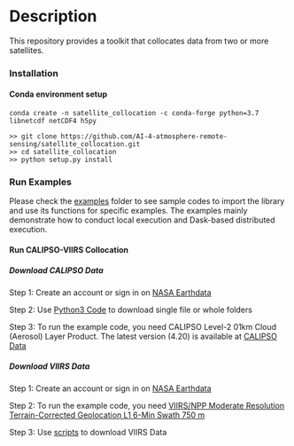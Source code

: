 # Description
This repository provides a toolkit that collocates data from two or more satellites.


### Installation
#### Conda environment setup
```
conda create -n satellite_collocation -c conda-forge python=3.7 libnetcdf netCDF4 h5py

>> git clone https://github.com/AI-4-atmosphere-remote-sensing/satellite_collocation.git
>> cd satellite_collocation
>> python setup.py install
```
### Run Examples
Please check the [examples](examples) folder to see sample codes to import the library and use its functions for specific examples. The examples mainly demonstrate how to conduct local execution and Dask-based distributed execution. 

#### Run CALIPSO-VIIRS Collocation
##### Download CALIPSO Data
Step 1: Create an account or sign in on [NASA Earthdata](https://urs.earthdata.nasa.gov/)

Step 2: Use [Python3 Code](https://forum.earthdata.nasa.gov/viewtopic.php?f=7&t=2330&sid=cbc21236b1005808dbe9dbacf066c027) to download single file or whole folders

Step 3: To run the example code, you need CALIPSO Level-2 01km Cloud (Aerosol) Layer Product. The latest version (4.20) is available at [CALIPSO Data](https://asdc.larc.nasa.gov/data/CALIPSO/LID_L2_01kmCLay-Standard-V4-20/)

##### Download VIIRS Data
Step 1: Create an account or sign in on [NASA Earthdata](https://urs.earthdata.nasa.gov/)

Step 2: To run the example code, you need [VIIRS/NPP Moderate Resolution Terrain-Corrected Geolocation L1 6-Min Swath 750 m](https://ladsweb.modaps.eosdis.nasa.gov/archive/allData/5200/VNP03MOD/)

Step 3: Use [scripts](https://ladsweb.modaps.eosdis.nasa.gov/tools-and-services/data-download-scripts/#python) to download VIIRS Data
